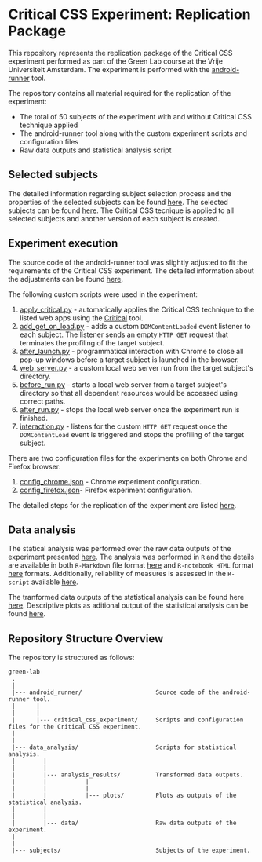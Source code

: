 # Critical CSS Experiment: Replication Package

This repository represents the replication package of the Critical CSS experiment performed as part of the Green Lab course at the Vrije Universiteit Amsterdam. The experiment is performed with the [android-runner](https://github.com/S2-group/android-runner) tool.

The repository contains all material required for the replication of the experiment: 
- The total of 50 subjects of the experiment with and without Critical CSS technique applied 
- The android-runner tool along with the custom experiment scripts and configuration files
- Raw data outputs and statistical analysis script

Selected subjects
-----------
The detailed information regarding subject selection process and the properties of the selected subjects can be found [here](https://github.com/minana96/green-lab/blob/master/subjects/README.md). 
The selected subjects can be found [here](https://github.com/minana96/green-lab/tree/master/subjects). The Critical CSS tecnique is applied to all selected subjects and another version of each subject is created.

Experiment execution
-----------

The source code of the android-runner tool was slightly adjusted to fit the requirements of the Critical CSS experiment. The detailed information about the adjustments can be found [here](https://github.com/minana96/green-lab/blob/master/android_runner/README.md). 

The following custom scripts were used in the experiment:
1. [apply_critical.py](https://github.com/minana96/green-lab/blob/master/android_runner/critical_css_experiment/Scripts/apply_critical.py) - automatically applies the Critical CSS technique to the listed web apps using the [Critical](https://github.com/addyosmani/critical) tool.
2. [add_get_on_load.py](https://github.com/minana96/green-lab/blob/master/android_runner/critical_css_experiment/Scripts/add_get_on_load.py) - adds a custom `DOMContentLoaded` event listener to each subject. The listener sends an empty `HTTP GET` request that terminates the profiling of the target subject.
3. [after_launch.py](https://github.com/minana96/green-lab/blob/master/android_runner/critical_css_experiment/Scripts/after_launch.py) - programmatical interaction with Chrome to close all pop-up windows before a target subject is launched in the browser.
4. [web_server.py](https://github.com/minana96/green-lab/blob/master/android_runner/critical_css_experiment/Scripts/web_server.py) - a custom local web server run from the target subject's directory.
5. [before_run.py](https://github.com/minana96/green-lab/blob/master/android_runner/critical_css_experiment/Scripts/before_run.py) - starts a local web server from a target subject's directory so that all dependent resources would be accessed using correct paths.
6. [after_run.py](https://github.com/minana96/green-lab/blob/master/android_runner/critical_css_experiment/Scripts/after_run.py) - stops the local web server once the experiment run is finished.
7. [interaction.py](https://github.com/minana96/green-lab/blob/master/android_runner/critical_css_experiment/Scripts/interaction.py) - listens for the
custom `HTTP GET` request once the `DOMContentLoad` event is triggered and stops the profiling of the target subject.

There are two configuration files for the experiments on both Chrome and Firefox browser:
1. [config_chrome.json](https://github.com/minana96/green-lab/blob/master/android_runner/critical_css_experiment/config_chrome.json) - Chrome experiment configuration.
2. [config_firefox.json](https://github.com/minana96/green-lab/blob/master/android_runner/critical_css_experiment/config_firefox.json)- Firefox experiment configuration.

The detailed steps for the replication of the experiment are listed [here](https://github.com/minana96/green-lab/blob/master/android_runner/critical_css_experiment/README.md).

Data analysis
------

The statical analysis was performed over the raw data outputs of the experiment presented [here](https://github.com/minana96/green-lab/tree/master/data_analysis/data). The analysis was performed in `R` and the details are available in both `R-Markdown` file format [here](https://github.com/minana96/green-lab/blob/master/data_analysis/data_analysis.Rmd) and `R-notebook HTML` format [here](https://github.com/minana96/green-lab/blob/master/data_analysis/data_analysis.nb.html) formats. Additionally, reliability of measures is assessed in the `R-script` available [here](https://github.com/minana96/green-lab/master/data_analysis/reliability_of_measures.R).

The tranformed data outputs of the statistical analysis can be found here [here](https://github.com/minana96/green-lab/tree/master/data_analysis/analysis_results). Descriptive plots as aditional output of the statistical analysis can be found [here](https://github.com/minana96/green-lab/tree/master/data_analysis/analysis_results/plots).

Repository Structure Overview
-----

The repository is structured as follows:

    green-lab
     .
     |
     |--- android_runner/                     Source code of the android-runner tool.
     |      |
     |      |
     |      |--- critical_css_experiment/     Scripts and configuration files for the Critical CSS experiment.
     |
     |
     |--- data_analysis/                      Scripts for statistical analysis.
     |        |
     |        |
     |        |--- analysis_results/          Transformed data outputs.
     |        |           |
     |        |           |
     |        |           |--- plots/         Plots as outputs of the statistical analysis.
     |        |
     |        |
     |        |--- data/                      Raw data outputs of the experiment.
     |
     |
     |--- subjects/                           Subjects of the experiment.
     
